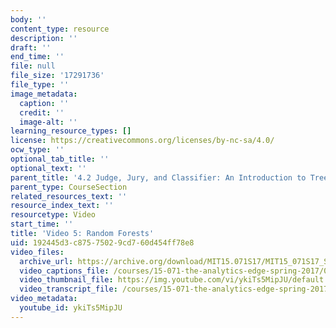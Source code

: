 ```yaml
---
body: ''
content_type: resource
description: ''
draft: ''
end_time: ''
file: null
file_size: '17291736'
file_type: ''
image_metadata:
  caption: ''
  credit: ''
  image-alt: ''
learning_resource_types: []
license: https://creativecommons.org/licenses/by-nc-sa/4.0/
ocw_type: ''
optional_tab_title: ''
optional_text: ''
parent_title: '4.2 Judge, Jury, and Classifier: An Introduction to Trees '
parent_type: CourseSection
related_resources_text: ''
resource_index_text: ''
resourcetype: Video
start_time: ''
title: 'Video 5: Random Forests'
uid: 192445d3-c875-7502-9cd7-60d454ff78e8
video_files:
  archive_url: https://archive.org/download/MIT15.071S17/MIT15_071S17_Session_4.2.09_300k.mp4
  video_captions_file: /courses/15-071-the-analytics-edge-spring-2017/054de9c01f645433b615c24dbc63e40e_ykiTs5MipJU.vtt
  video_thumbnail_file: https://img.youtube.com/vi/ykiTs5MipJU/default.jpg
  video_transcript_file: /courses/15-071-the-analytics-edge-spring-2017/3972443d98c5361adb9e032f7c5a884b_ykiTs5MipJU.pdf
video_metadata:
  youtube_id: ykiTs5MipJU
---
```

